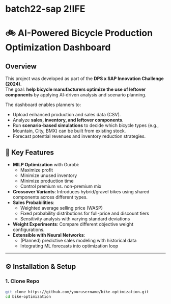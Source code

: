 # batch22-sap 2!IFE
# 🚲 AI-Powered Bicycle Production Optimization Dashboard

## Overview
This project was developed as part of the **DPS x SAP Innovation Challenge (2024)**.  
The goal: **help bicycle manufacturers optimize the use of leftover components** by applying AI-driven analysis and scenario planning.  

The dashboard enables planners to:  
- Upload enhanced production and sales data (CSV).  
- Analyze **sales, inventory, and leftover components**.  
- Run **scenario-based simulations** to decide which bicycle types (e.g., Mountain, City, BMX) can be built from existing stock.  
- Forecast potential revenues and inventory reduction strategies.

## 🔑 Key Features

- **MILP Optimization** with Gurobi:
  - Maximize profit
  - Minimize unused inventory
  - Minimize production time
  - Control premium vs. non-premium mix
- **Crossover Variants**: Introduces hybrid/gravel bikes using shared components across different types.
- **Sales Probabilities**:
  - Weighted average selling price (WASP)
  - Fixed probability distributions for full-price and discount tiers
  - Sensitivity analysis with varying standard deviations
- **Weight Experiments**: Compare different objective weight configurations.
- **Extensible with Neural Networks**:
  - (Planned) predictive sales modeling with historical data
  - Integrating ML forecasts into optimization loop


---

## ⚙️ Installation & Setup

### 1. Clone Repo
```bash
git clone https://github.com/yourusername/bike-optimization.git
cd bike-optimization

